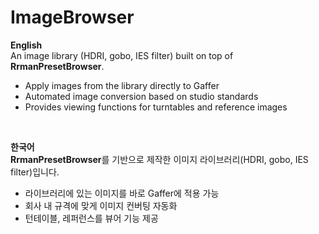 # ImageBrowser

**English**  
An image library (HDRI, gobo, IES filter) built on top of **RrmanPresetBrowser**.  
- Apply images from the library directly to Gaffer  
- Automated image conversion based on studio standards  
- Provides viewing functions for turntables and reference images  
<br>

**한국어**  
**RrmanPresetBrowser**를 기반으로 제작한 이미지 라이브러리(HDRI, gobo, IES filter)입니다. 
- 라이브러리에 있는 이미지를 바로 Gaffer에 적용 가능
- 회사 내 규격에 맞게 이미지 컨버팅 자동화
- 턴테이블, 레퍼런스를 뷰어 기능 제공
